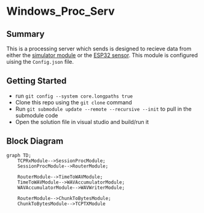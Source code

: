 # Windows_Proc_Serv

## Summary

This is a processing server which sends is designed to recieve data from either the [simulator module](https://github.com/Sense-Scape/Windows_Sensor_Sim/tree/main) or the [ESP32 sensor](https://github.com/Sense-Scape/Acoustic_Sensor_ESP32).
This module is configured uising the ```Config.json``` file. 

## Getting Started

- run `git config --system core.longpaths true`
- Clone this repo using the ```git clone``` command
- Run ```git submodule update --remote --recursive --init``` to pull in the submodule code
- Open the solution file in visual studio and build/run it

## Block Diagram

```mermaid
graph TD;
    TCPRxModule-->SessionProcModule;
    SessionProcModule-->RouterModule;

    RouterModule-->TimeToWAVModule;
    TimeToWAVModule-->WAVAccumulatorModule;
    WAVAccumulatorModule-->WAVWriterModule;

    RouterModule-->ChunkToBytesModule;
    ChunkToBytesModule-->TCPTXModule
```
